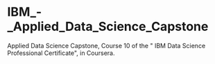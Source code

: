 # IBM_-_Applied_Data_Science_Capstone
Applied Data Science Capstone, Course 10 of the " IBM Data Science Professional Certificate", in Coursera.
